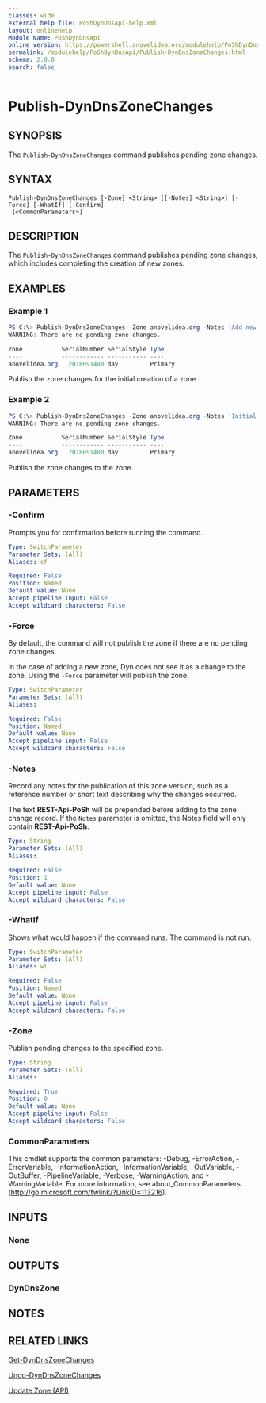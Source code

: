 ```yaml
---
classes: wide
external help file: PoShDynDnsApi-help.xml
layout: onlinehelp
Module Name: PoShDynDnsApi
online version: https://powershell.anovelidea.org/modulehelp/PoShDynDnsApi/Publish-DynDnsZoneChanges.html
permalink: /modulehelp/PoShDynDnsApi/Publish-DynDnsZoneChanges.html
schema: 2.0.0
search: false
---
```


# Publish-DynDnsZoneChanges

## SYNOPSIS
The `Publish-DynDnsZoneChanges` command publishes pending zone changes.

## SYNTAX

```
Publish-DynDnsZoneChanges [-Zone] <String> [[-Notes] <String>] [-Force] [-WhatIf] [-Confirm]
 [<CommonParameters>]
```

## DESCRIPTION
The `Publish-DynDnsZoneChanges` command publishes pending zone changes, which includes completing the creation of new zones.

## EXAMPLES

### Example 1
```powershell
PS C:\> Publish-DynDnsZoneChanges -Zone anovelidea.org -Notes 'Add new record to zone.' -Force -Confirm:$false
WARNING: There are no pending zone changes.

Zone           SerialNumber SerialStyle Type
----           ------------ ----------- ----
anovelidea.org   2018091400 day         Primary
```

Publish the zone changes for the initial creation of a zone.

### Example 2
```powershell
PS C:\> Publish-DynDnsZoneChanges -Zone anovelidea.org -Notes 'Initial creation of zone.' -Force -Confirm:$false
WARNING: There are no pending zone changes.

Zone           SerialNumber SerialStyle Type
----           ------------ ----------- ----
anovelidea.org   2018091400 day         Primary
```

Publish the zone changes to the zone.

## PARAMETERS

### -Confirm
Prompts you for confirmation before running the command.

```yaml
Type: SwitchParameter
Parameter Sets: (All)
Aliases: cf

Required: False
Position: Named
Default value: None
Accept pipeline input: False
Accept wildcard characters: False
```

### -Force
By default, the command will not publish the zone if there are no pending zone changes.

In the case of adding a new zone, Dyn does not see it as a change to the zone. Using the `-Force` parameter will publish
the zone.

```yaml
Type: SwitchParameter
Parameter Sets: (All)
Aliases:

Required: False
Position: Named
Default value: None
Accept pipeline input: False
Accept wildcard characters: False
```

### -Notes
Record any notes for the publication of this zone version, such as a reference number or short text describing why the changes occurred.

The text **REST-Api-PoSh** will be prepended before adding to the zone change record. If the `Notes` parameter is
omitted, the Notes field will only contain **REST-Api-PoSh**.

```yaml
Type: String
Parameter Sets: (All)
Aliases:

Required: False
Position: 1
Default value: None
Accept pipeline input: False
Accept wildcard characters: False
```

### -WhatIf
Shows what would happen if the command runs. The command is not run.

```yaml
Type: SwitchParameter
Parameter Sets: (All)
Aliases: wi

Required: False
Position: Named
Default value: None
Accept pipeline input: False
Accept wildcard characters: False
```

### -Zone
Publish pending changes to the specified zone.

```yaml
Type: String
Parameter Sets: (All)
Aliases:

Required: True
Position: 0
Default value: None
Accept pipeline input: False
Accept wildcard characters: False
```

### CommonParameters
This cmdlet supports the common parameters: -Debug, -ErrorAction, -ErrorVariable, -InformationAction, -InformationVariable, -OutVariable, -OutBuffer, -PipelineVariable, -Verbose, -WarningAction, and -WarningVariable. For more information, see about_CommonParameters (http://go.microsoft.com/fwlink/?LinkID=113216).

## INPUTS

### None

## OUTPUTS

### DynDnsZone

## NOTES

## RELATED LINKS

[Get-DynDnsZoneChanges](https://powershell.anovelidea.org/modulehelp/PoShDynDnsApi/Get-DynDnsZoneChanges.html)

[Undo-DynDnsZoneChanges](https://powershell.anovelidea.org/modulehelp/PoShDynDnsApi/Undo-DynDnsZoneChanges.html)

[Update Zone (API)](https://help.dyn.com/update-zone-api/)